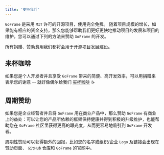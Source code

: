 ```yaml
---
title: '支持我们'
---
```


`GoFrame` 是采用 `MIT` 许可的开源项目，使用完全免费。 随着项目规模的增长，如果能有相应的资金支持，那么您能够帮助我们更好更快地推动项目的发展和项目的维护。您可以通过下列的方法来赞助 `GoFrame` 的开发。

所有捐赠、赞助费用我们都将会用于开源项目发展建设。

## 来杯咖啡

如果您是个人开发者并且享受 `GoFrame` 带来的简便、高开发效率，可以用捐赠来表示您的谢意 \-\- 就好像偶尔给我们 [买杯咖啡](https://goframe.org/docs/支持我们/来杯咖啡) ☕️

## 周期赞助

如果您是企业经营者并且将 `GoFrame` 用在商业产品中，那么赞助 `GoFrame` 有商业上的益处：可以让您的产品所依赖的框架保持健康并得到积极的升级维护，也能帮助您在 `GoFrame` 社区里获得更高的曝光度，从而更容易地吸引到 `GoFrame` 开发者。

周期性赞助可以获得额外的回报，比如您的名字或组织/企业 `Logo` 及链接会出现在赞助页面、 `GitHub` 仓库和 `GoFrame` 的官网中。